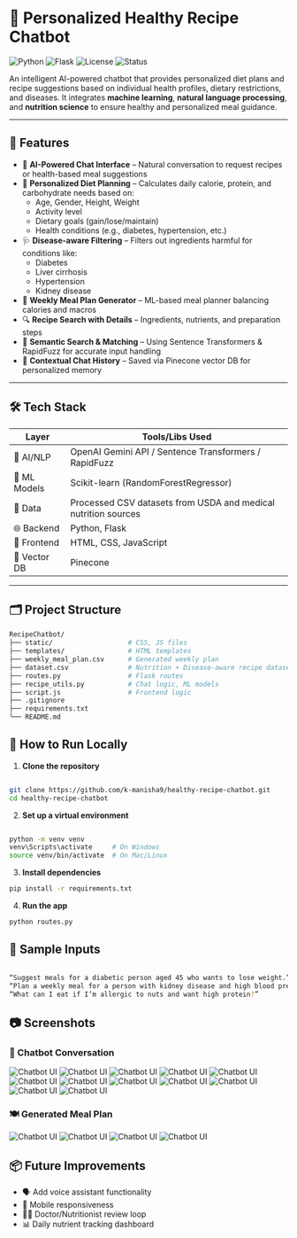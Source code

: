 # 🥗 Personalized Healthy Recipe Chatbot

![Python](https://img.shields.io/badge/python-3.10-blue)
![Flask](https://img.shields.io/badge/flask-2.1-green)
![License](https://img.shields.io/badge/license-MIT-green)
![Status](https://img.shields.io/badge/status-active-brightgreen)

An intelligent AI-powered chatbot that provides personalized diet plans and recipe suggestions based on individual health profiles, dietary restrictions, and diseases. It integrates **machine learning**, **natural language processing**, and **nutrition science** to ensure healthy and personalized meal guidance.

---

## 📌 Features

- 🧠 **AI-Powered Chat Interface** – Natural conversation to request recipes or health-based meal suggestions
- 🧬 **Personalized Diet Planning** – Calculates daily calorie, protein, and carbohydrate needs based on:
  - Age, Gender, Height, Weight
  - Activity level
  - Dietary goals (gain/lose/maintain)
  - Health conditions (e.g., diabetes, hypertension, etc.)
- 🩺 **Disease-aware Filtering** – Filters out ingredients harmful for conditions like:
  - Diabetes
  - Liver cirrhosis
  - Hypertension
  - Kidney disease
- 📅 **Weekly Meal Plan Generator** – ML-based meal planner balancing calories and macros
- 🔍 **Recipe Search with Details** – Ingredients, nutrients, and preparation steps
- 🧠 **Semantic Search & Matching** – Using Sentence Transformers & RapidFuzz for accurate input handling
- 🧠 **Contextual Chat History** – Saved via Pinecone vector DB for personalized memory

---

## 🛠️ Tech Stack

| Layer        | Tools/Libs Used                                                  |
|--------------|------------------------------------------------------------------|
| 🧠 AI/NLP     | OpenAI Gemini API / Sentence Transformers / RapidFuzz           |
| 🧪 ML Models | Scikit-learn (RandomForestRegressor)                             |
| 🧮 Data       | Processed CSV datasets from USDA and medical nutrition sources  |
| 🌐 Backend    | Python, Flask                                                    |
| 💬 Frontend   | HTML, CSS, JavaScript                                            |
| 🧠 Vector DB  | Pinecone                                                         |

---

## 🗂️ Project Structure

```bash
RecipeChatbot/
├── static/                   # CSS, JS files
├── templates/                # HTML templates
├── weekly_meal_plan.csv      # Generated weekly plan
├── dataset.csv               # Nutrition + Disease-aware recipe dataset
├── routes.py                 # Flask routes
├── recipe_utils.py           # Chat logic, ML models
├── script.js                 # Frontend logic
├── .gitignore
├── requirements.txt
└── README.md
```

## 🚀 How to Run Locally

1. **Clone the repository**
```bash

git clone https://github.com/k-manisha9/healthy-recipe-chatbot.git
cd healthy-recipe-chatbot

```
2. **Set up a virtual environment**
```bash

python -m venv venv
venv\Scripts\activate     # On Windows
source venv/bin/activate  # On Mac/Linux
```

3. **Install dependencies**
```bash
pip install -r requirements.txt
```
4. **Run the app**
```bash
python routes.py
```

## 🧪 Sample Inputs
```bash

“Suggest meals for a diabetic person aged 45 who wants to lose weight.”
“Plan a weekly meal for a person with kidney disease and high blood pressure.”
“What can I eat if I’m allergic to nuts and want high protein?”
```


## 📷 Screenshots
### 🧠 Chatbot Conversation  
![Chatbot UI](assets/normal1.jpg)
![Chatbot UI](assets/normal2.jpg)
![Chatbot UI](assets/normal3.jpg)
![Chatbot UI](assets/disease1.jpg)
![Chatbot UI](assets/disease2.jpg)
![Chatbot UI](assets/disease3.jpg)
![Chatbot UI](assets/details1.jpg)
![Chatbot UI](assets/details2.jpg)
![Chatbot UI](assets/search1.jpg)
![Chatbot UI](assets/search2.jpg)
![Chatbot UI](assets/search3.jpg)
![Chatbot UI](assets/search4.jpg)
### 🍽️ Generated Meal Plan  
![Chatbot UI](assets/diet1.jpg)
![Chatbot UI](assets/diet2.jpg)
![Chatbot UI](assets/diet3.jpg)
![Chatbot UI](assets/diet4.jpg)





## 📦 Future Improvements
- 🗣️ Add voice assistant functionality
- 📲 Mobile responsiveness
- 🧑‍⚕️ Doctor/Nutritionist review loop
- 📊 Daily nutrient tracking dashboard
